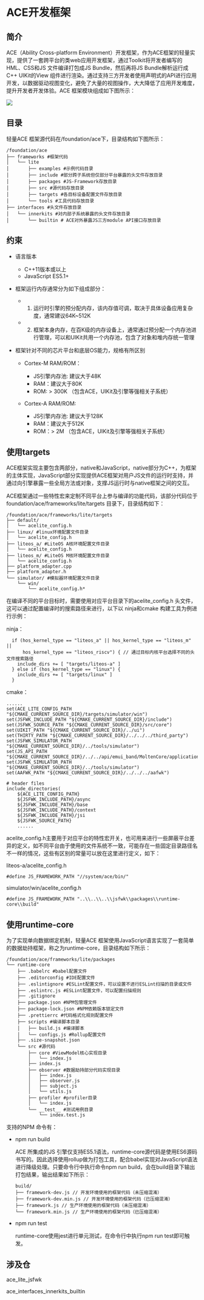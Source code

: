# ACE开发框架<a name="ZH-CN_TOPIC_0000001052342972"></a>

## 简介<a name="section11660541593"></a>

ACE（Ability Cross-platform Environment）开发框架，作为ACE框架的轻量实现，提供了一套跨平台的类web应用开发框架，通过Toolkit将开发者编写的HML、CSS和JS 文件编译打包成JS Bundle，然后再将JS Bundle解析运行成C++ UIKit的View 组件进行渲染。通过支持三方开发者使用声明式的API进行应用开发，以数据驱动视图变化，避免了大量的视图操作，大大降低了应用开发难度，提升开发者开发体验。ACE 框架模块组成如下图所示：

![](figures/zh-cn_image_0000001052150927.png)

## 目录<a name="section1464106163817"></a>

轻量ACE 框架源代码在/foundation/ace下，目录结构如下图所示：

```
/foundation/ace
├── frameworks #框架代码
│   └── lite
│       ├── examples #示例代码目录
│       ├── include #部分跨子系统但仅部分平台暴露的头文件存放目录
│       ├── packages #JS-Framework存放目录
│       ├── src #源代码存放目录
│       ├── targets #各目标设备配置文件存放目录
│       └── tools #工具代码存放目录
├── interfaces #头文件存放目录
│   └── innerkits #对内部子系统暴露的头文件存放目录
│       └── builtin # ACE对外暴露JS三方module API接口存放目录
```

## 约束<a name="section1718733212019"></a>

-   语言版本
    -   C++11版本或以上
    -   JavaScript ES5.1+


-   框架运行内存通常分为如下组成部分：
    -   1. 运行时引擎的预分配内存，该内存值可调，取决于具体设备应用复杂度，通常建议64K\~512K
    -   2. 框架本身内存，在百K级的内存设备上，通常通过预分配一个内存池进行管理，可以和UIKit共用一个内存池，包含了对象和堆内存统一管理

-   框架针对不同的芯片平台和底层OS能力，规格有所区别
    -   Cortex-M RAM/ROM：
        -   JS引擎内存池: 建议大于48K
        -   RAM：建议大于80K
        -   ROM:  \> 300K （包含ACE，UIKit及引擎等强相关子系统）

    -   Cortex-A RAM/ROM:
        -   JS引擎内存池: 建议大于128K
        -   RAM：建议大于512K
        -   ROM：\> 2M （包含ACE，UIKit及引擎等强相关子系统）



## 使用**targets**<a name="section1460013282612"></a>

ACE框架实现主要包含两部分，native和JavaScript，native部分为C++，为框架的主体实现，JavaScript部分实现提供ACE框架对用户JS文件的运行时支持，并通过向引擎暴露一些全局方法或对象，支撑JS运行时与native框架之间的交互。

ACE框架通过一些特性宏来定制不同平台上参与编译的功能代码，该部分代码位于 foundation/ace/frameworks/lite/targets 目录下，目录结构如下：

```
/foundation/ace/frameworks/lite/targets
├── default/
│   └── acelite_config.h
├── linux/ #linux环境配置文件目录
│   └── acelite_config.h
├── liteos_a/ #LiteOS A核环境配置文件目录
│   └── acelite_config.h
├── liteos_m/ #LiteOS M核环境配置文件目录
│   └── acelite_config.h
├── platform_adapter.cpp
├── platform_adapter.h
└── simulator/ #模拟器环境配置文件目录
    └── win/
        └── acelite_config.h*
```

在编译不同的平台目标时，需要使用对应平台目录下的acelite\_config.h 头文件，这可以通过配置编译时的搜索路径来进行，以下以 ninja和cmake 构建工具为例进行示例：

ninja：

```
  if (hos_kernel_type == "liteos_a" || hos_kernel_type == "liteos_m" ||
      hos_kernel_type == "liteos_riscv") { // 通过目标内核平台选择不同的头文件搜索路径
    include_dirs += [ "targets/liteos-a" ]
  } else if (hos_kernel_type == "linux") {
    include_dirs += [ "targets/linux" ]
  }
```

cmake：

```
......
set(ACE_LITE_CONFIG_PATH "${CMAKE_CURRENT_SOURCE_DIR}/targets/simulator/win")
set(JSFWK_INCLUDE_PATH "${CMAKE_CURRENT_SOURCE_DIR}/include")
set(JSFWK_SOURCE_PATH "${CMAKE_CURRENT_SOURCE_DIR}/src/core")
set(UIKIT_PATH "${CMAKE_CURRENT_SOURCE_DIR}/../ui")
set(THIRTY_PATH "${CMAKE_CURRENT_SOURCE_DIR}/../../../third_party")
set(JSFWK_SIMULATOR_PATH "${CMAKE_CURRENT_SOURCE_DIR}/../tools/simulator")
set(JS_API_PATH "${CMAKE_CURRENT_SOURCE_DIR}/../../api/emui_band/MoltenCore/application/framework/ace/api")
set(JSFWK_SIMULATOR_PATH "${CMAKE_CURRENT_SOURCE_DIR}/../tools/simulator")
set(AAFWK_PATH "${CMAKE_CURRENT_SOURCE_DIR}/../../../aafwk")

# header files
include_directories(
    ${ACE_LITE_CONFIG_PATH}
    ${JSFWK_INCLUDE_PATH}/async
    ${JSFWK_INCLUDE_PATH}/base
    ${JSFWK_INCLUDE_PATH}/context
    ${JSFWK_INCLUDE_PATH}/jsi
    ${JSFWK_SOURCE_PATH}
    ......
```

acelite\_config.h主要用于对应平台的特性宏开关，也可用来进行一些屏蔽平台差异的定义，如不同平台由于使用的文件系统不一致，可能存在一些固定目录路径名不一样的情况，这些有区别的常量可以放在这里进行定义，如下：

liteos-a/acelite\_config.h

```
#define JS_FRAMEWORK_PATH "//system/ace/bin/"
```

simulator/win/acelite\_config.h

```
#define JS_FRAMEWORK_PATH "..\\..\\..\\jsfwk\\packages\\runtime-core\\build"
```

## 使用runtime-core<a name="section1460223932718"></a>

为了实现单向数据绑定机制，轻量ACE 框架使用JavaScript语言实现了一套简单的数据劫持框架，称之为runtime-core，目录结构如下所示：

```
/foundation/ace/frameworks/lite/packages
└── runtime-core
    ├── .babelrc #babel配置文件
    ├── .editorconfig #IDE配置文件
    ├── .eslintignore #ESLint配置文件，可以设置不进行ESLint扫描的目录或文件
    ├── .eslintrc.js #ESLint配置文件，可以配置扫描规则
    ├── .gitignore
    ├── package.json #NPM包管理文件
    ├── package-lock.json #NPM依赖版本锁定文件
    ├── .prettierrc #代码格式化规则配置文件
    ├── scripts #编译脚本目录
    │   ├── build.js #编译脚本
    │   └── configs.js #Rollup配置文件
    ├── .size-snapshot.json
    └── src #源代码
        ├── core #ViewModel核心实现目录
        │   └── index.js
        ├── index.js
        ├── observer #数据劫持部分代码实现目录
        │   ├── index.js
        │   ├── observer.js
        │   ├── subject.js
        │   └── utils.js
        ├── profiler #profiler目录
        │   └── index.js
        └── __test__ #测试用例目录
            └── index.test.js
```

支持的NPM 命令有：

-   npm run build

    ACE 所集成的JS 引擎仅支持ES5.1语法，runtime-core源代码是使用ES6源码书写的。因此选择使用rollup做为打包工具，配合babel实现对JavaScript语法进行降级处理。只要命令行中执行命令npm run build，会在build目录下输出打包结果，输出结果如下所示：

    ```
    build/
    ├── framework-dev.js // 开发环境使用的框架代码（未压缩混淆）
    ├── framework-dev.min.js // 开发环境使用的框架代码（已压缩混淆）
    ├── framework.js // 生产环境使用的框架代码（未压缩混淆）
    └── framework.min.js // 生产环境使用的框架代码（已压缩混淆）
    ```

-   npm run test

    runtime-core使用jest进行单元测试，在命令行中执行npm run test即可触发。


## 涉及仓<a name="section11703194974217"></a>

ace\_lite\_jsfwk

ace\_interfaces\_innerkits\_builtin

